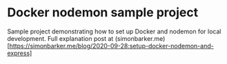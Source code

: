 # Docker nodemon sample project

Sample project demonstrating how to set up Docker and nodemon for local development. Full explanation post at (simonbarker.me)[https://simonbarker.me/blog/2020-09-28:setup-docker-nodemon-and-express]